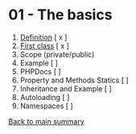 01 - The basics
=================

1. [Definition](https://github.com/gael-damour/php-oriented-object-learning/tree/master/Basics/01-Definition) [ x ]
2. [First class](https://github.com/gael-damour/php-oriented-object-learning/tree/master/Basics/02-First-Class) [ x ]
3. Scope (private/public) [  ]()
4. Example [  ]
5. PHPDocs [  ]
6. Property and Methods Statics [  ]
7. Inheritance and Example [  ]
8. Autoloading [  ]
9. Namespaces [  ]

[Back to main summary](https://github.com/gael-damour/php-oriented-object-learning)